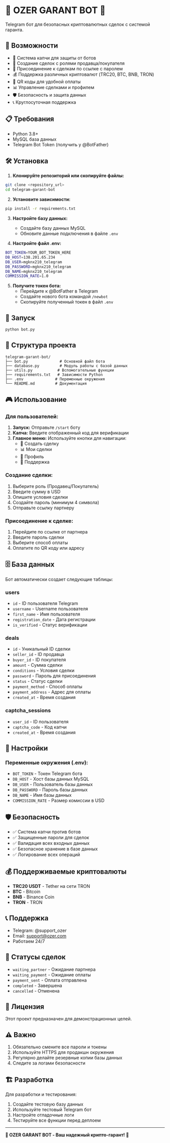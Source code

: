 # 🎄 OZER GARANT BOT 🎄

Telegram бот для безопасных криптовалютных сделок с системой гаранта.

## 🚀 Возможности

- 🔐 Система капчи для защиты от ботов
- 💼 Создание сделок с ролями продавца/покупателя
- 🤝 Присоединение к сделкам по ссылке с паролем
- 💰 Поддержка различных криптовалют (TRC20, BTC, BNB, TRON)
- 📱 QR коды для удобной оплаты
- 📊 Управление сделками и профилем
- 🛡️ Безопасность и защита данных
- 📞 Круглосуточная поддержка

## 📋 Требования

- Python 3.8+
- MySQL база данных
- Telegram Bot Token (получить у @BotFather)

## 🛠 Установка

1. **Клонируйте репозиторий или скопируйте файлы:**
```bash
git clone <repository_url>
cd telegram-garant-bot
```

2. **Установите зависимости:**
```bash
pip install -r requirements.txt
```

3. **Настройте базу данных:**
   - Создайте базу данных MySQL
   - Обновите данные подключения в файле `.env`

4. **Настройте файл .env:**
```bash
BOT_TOKEN=YOUR_BOT_TOKEN_HERE
DB_HOST=138.201.65.234
DB_USER=mgknx210_telegram
DB_PASSWORD=mgknx210_telegram
DB_NAME=mgknx210_telegram
COMMISSION_RATE=1.0
```

5. **Получите токен бота:**
   - Перейдите к @BotFather в Telegram
   - Создайте нового бота командой `/newbot`
   - Скопируйте полученный токен в файл `.env`

## 🚀 Запуск

```bash
python bot.py
```

## 📁 Структура проекта

```
telegram-garant-bot/
├── bot.py              # Основной файл бота
├── database.py         # Модуль работы с базой данных
├── utils.py           # Вспомогательные функции
├── requirements.txt   # Зависимости Python
├── .env              # Переменные окружения
└── README.md         # Документация
```

## 🎮 Использование

### Для пользователей:

1. **Запуск:** Отправьте `/start` боту
2. **Капча:** Введите отображенный код для верификации
3. **Главное меню:** Используйте кнопки для навигации:
   - 💼 Создать сделку
   - 📊 Мои сделки  
   - 👤 Профиль
   - 💬 Поддержка

### Создание сделки:

1. Выберите роль (Продавец/Покупатель)
2. Введите сумму в USD
3. Опишите условия сделки
4. Создайте пароль (минимум 4 символа)
5. Отправьте ссылку партнеру

### Присоединение к сделке:

1. Перейдите по ссылке от партнера
2. Введите пароль сделки
3. Выберите способ оплаты
4. Оплатите по QR коду или адресу

## 🗄️ База данных

Бот автоматически создает следующие таблицы:

### users
- `id` - ID пользователя Telegram
- `username` - Username пользователя
- `first_name` - Имя пользователя
- `registration_date` - Дата регистрации
- `is_verified` - Статус верификации

### deals
- `id` - Уникальный ID сделки
- `seller_id` - ID продавца
- `buyer_id` - ID покупателя
- `amount` - Сумма сделки
- `conditions` - Условия сделки
- `password` - Пароль для присоединения
- `status` - Статус сделки
- `payment_method` - Способ оплаты
- `payment_address` - Адрес для оплаты
- `created_at` - Время создания

### captcha_sessions
- `user_id` - ID пользователя
- `captcha_code` - Код капчи
- `created_at` - Время создания

## 🔧 Настройки

### Переменные окружения (.env):

- `BOT_TOKEN` - Токен Telegram бота
- `DB_HOST` - Хост базы данных MySQL
- `DB_USER` - Пользователь базы данных
- `DB_PASSWORD` - Пароль базы данных
- `DB_NAME` - Имя базы данных
- `COMMISSION_RATE` - Размер комиссии в USD

## 🛡️ Безопасность

- ✅ Система капчи против ботов
- ✅ Защищенные пароли для сделок
- ✅ Валидация всех входных данных
- ✅ Безопасное хранение в базе данных
- ✅ Логирование всех операций

## 💰 Поддерживаемые криптовалюты

- **TRC20 USDT** - Tether на сети TRON
- **BTC** - Bitcoin
- **BNB** - Binance Coin
- **TRON** - TRON

## 📞 Поддержка

- Telegram: @support_ozer
- Email: support@ozer.com
- Работаем 24/7

## 🔄 Статусы сделок

- `waiting_partner` - Ожидание партнера
- `waiting_payment` - Ожидание оплаты
- `payment_sent` - Оплата отправлена
- `completed` - Завершена
- `cancelled` - Отменена

## 📝 Лицензия

Этот проект предназначен для демонстрационных целей.

## ⚠️ Важно

1. Обязательно смените все пароли и токены
2. Используйте HTTPS для продакшн окружения
3. Регулярно делайте резервные копии базы данных
4. Следите за логами безопасности

## 🏗️ Разработка

Для разработки и тестирования:

1. Создайте тестовую базу данных
2. Используйте тестовый Telegram бот
3. Настройте отладочные логи
4. Тестируйте все функции перед деплоем

---

**🎄 OZER GARANT BOT - Ваш надежный крипто-гарант! 🎄**